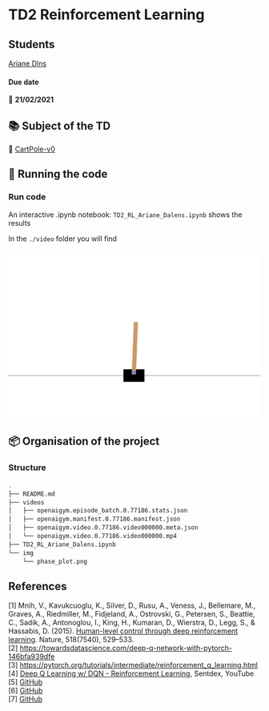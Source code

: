 # TD2 Reinforcement Learning 

## Students

[Ariane Dlns](https://github.com/ArianeDlns)   

#### Due date
:calendar: **21/02/2021**  


## :books: Subject of the TD  
:mountain_cableway: [CartPole-v0](https://gym.openai.com/envs/CartPole-v0/)


## :runner: Running the code
### Run code 

An interactive .ipynb notebook: ``TD2_RL_Ariane_Dalens.ipynb`` shows the results 

In the ``./video`` folder you will find 

![CartPole](https://raw.githubusercontent.com/ArianeDlns/rl-practice/master/TD2_cartpole_DQNN/videos/openaigym.video.0.77186.video000000.gif)

## :package: Organisation of the project

### Structure

```bash 
.
├── README.md
├── videos
│   ├── openaigym.episode_batch.0.77186.stats.json
│   ├── openaigym.manifest.0.77186.manifest.json
│   ├── openaigym.video.0.77186.video000000.meta.json
│   └── openaigym.video.0.77186.video000000.mp4
├── TD2_RL_Ariane_Dalens.ipynb
└── img
    └── phase_plot.png
```

## References 
[1] Mnih, V., Kavukcuoglu, K., Silver, D., Rusu, A., Veness, J., Bellemare, M., Graves, A., Riedmiller, M., Fidjeland, A., Ostrovski, G., Petersen, S., Beattie, C., Sadik, A., Antonoglou, I., King, H., Kumaran, D., Wierstra, D., Legg, S., & Hassabis, D. (2015). [Human-level control through deep reinforcement learning](http://dx.doi.org/10.1038/nature14236). Nature, 518(7540), 529–533.  
[2] https://towardsdatascience.com/deep-q-network-with-pytorch-146bfa939dfe  
[3] https://pytorch.org/tutorials/intermediate/reinforcement_q_learning.html   
[4] [Deep Q Learning w/ DQN - Reinforcement Learning](https://www.youtube.com/watch?v=t3fbETsIBCY), Sentdex, YouTube   
[5] [GitHub](https://github.com/gle-bellier/dueling-network-architectures/blob/8519a0932d6e55d0f5cf40dd841ad11dbc7edad5/notebooks/Deep_Q_Learning.ipynb)  
[6] [GitHub](https://github.com/amathsow/machine-learning/blob/master/DQN.ipynb)  
[7] [GitHub](https://github.com/Volviane/Reinforcement-learning/blob/master/Practical_Session_DQN.ipynb)  
